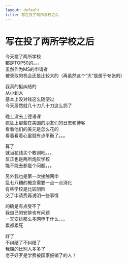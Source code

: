 ```yaml
---
layout: default
title: 写在投了两所学校之后
---
```

# 写在投了两所学校之后
今天投了两所学校<br/>
都是TOP50的。。。<br/>
虽然作为MS的申请者<br/>
被录取的机会还是比较大的（再虽然这个“大”是属于夸张的）

我真的挺纠结的<br/>
从小到大<br/>
基本上没对钱这么随便过<br/>
今天居然就几十刀几十刀这么扔了

晚上没去上德语课<br/>
疯狂上那些在美国的朋友们的日志和博客<br/>
看看他们的美元是怎么花的<br/>
看着看着心里就有点平衡了。。。

算了<br/>
就当花钱买个教训吧。。。<br/>
反正也是两所炮灰学校<br/>
能不能去都是个问题。。。

另外我也是第一次接触网申<br/>
乱七八糟的概念需要一点一点消化<br/>
有些学校是比较阴险<br/>
交了申请费再说明一些事情

的确是有点受不了<br/>
我自己的安排也有问题<br/>
一天安排那么多网申干什么。。。<br/>
累都累死

好了<br/>
不纠结了不纠结了<br/>
我赚的比别人多多了<br/>
老子好歹是学费被国家报销了的人！
